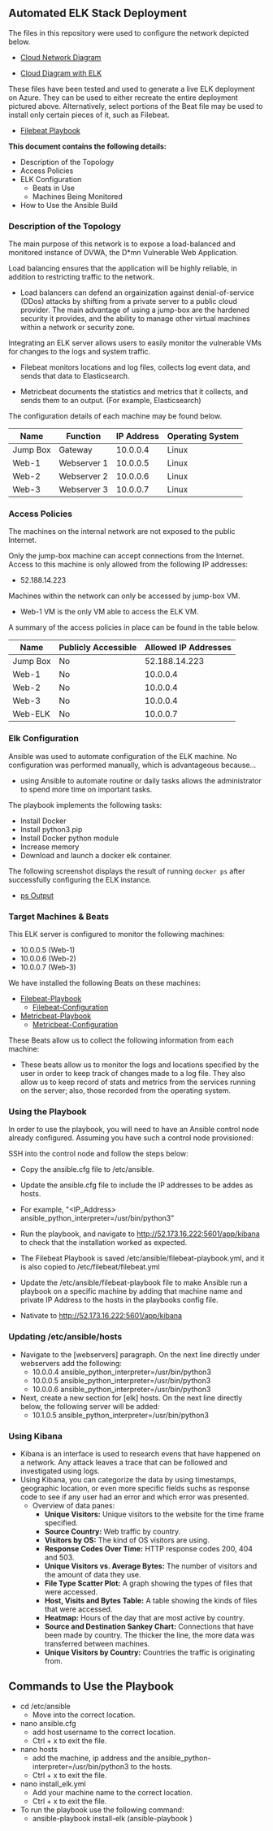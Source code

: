 ## Automated ELK Stack Deployment

The files in this repository were used to configure the network depicted below.


  - [Cloud Network Diagram](https://github.com/hart2533/ELK-Stack-Project/blob/main/Diagrams/Cloud-Final-Diagram.png)

  - [Cloud Diagram with ELK](https://github.com/hart2533/ELK-Stack-Project/blob/main/Diagrams/ELK-Final-Diagram.png)

These files have been tested and used to generate a live ELK deployment on Azure. They can be used to either recreate the entire deployment pictured above. Alternatively, select portions of the Beat file may be used to install only certain pieces of it, such as Filebeat.

  - [Filebeat Playbook](https://github.com/hart2533/ELK-Stack-Project/blob/main/Ansible/Filebeat/filebeat-playbook.yml)


**This document contains the following details:**
- Description of the Topology
- Access Policies
- ELK Configuration
  - Beats in Use
  - Machines Being Monitored
- How to Use the Ansible Build


### Description of the Topology

The main purpose of this network is to expose a load-balanced and monitored instance of DVWA, the D*mn Vulnerable Web Application.

Load balancing ensures that the application will be highly reliable, in addition to restricting traffic to the network.

- Load balancers can defend an orgainization against denial-of-service (DDos) attacks by shifting from a private server to a public cloud provider. The main advantage of using a jump-box are the hardened security it provides, and the ability to manage other virtual machines within a network or security zone. 



Integrating an ELK server allows users to easily monitor the vulnerable VMs for changes to the logs and system traffic.
- Filebeat monitors locations and log files, collects log event data, and sends that data to Elasticsearch.


- Metricbeat documents the statistics and metrics that it collects, and sends them to an output. (For example, Elasticsearch)


The configuration details of each machine may be found below.

| Name     |  Function  | IP Address | Operating System |
|----------|------------|------------|------------------|
| Jump Box | Gateway    | 10.0.0.4   | Linux            |
| Web-1    |Webserver 1 | 10.0.0.5   | Linux            |
| Web-2    |Webserver 2 | 10.0.0.6   | Linux            |
| Web-3    |Webserver 3 | 10.0.0.7   | Linux            |


### Access Policies

The machines on the internal network are not exposed to the public Internet. 

Only the jump-box machine can accept connections from the Internet. Access to this machine is only allowed from the following IP addresses:

- 52.188.14.223

Machines within the network can only be accessed by jump-box VM.

- Web-1 VM is the only VM able to access the ELK VM.

A summary of the access policies in place can be found in the table below.

| Name     | Publicly Accessible | Allowed IP Addresses |
|----------|---------------------|----------------------|
| Jump Box | No                  | 52.188.14.223        |
| Web-1    | No                  | 10.0.0.4             |
| Web-2    | No                  | 10.0.0.4             |
| Web-3    | No                  | 10.0.0.4             |
| Web-ELK  | No                  | 10.0.0.7             |

### Elk Configuration

Ansible was used to automate configuration of the ELK machine. No configuration was performed manually, which is advantageous because...
- using Ansible to automate routine or daily tasks allows the administrator to spend more time on important tasks. 

The playbook implements the following tasks:
- Install Docker
- Install python3.pip
- Install Docker python module
- Increase memory
- Download and launch a docker elk container. 

The following screenshot displays the result of running `docker ps` after successfully configuring the ELK instance.

  - [ps Output](https://github.com/hart2533/ELK-Stack-Project/blob/main/Ansible/Images/Output-ps.png)



### Target Machines & Beats
This ELK server is configured to monitor the following machines:
- 10.0.0.5 (Web-1)
- 10.0.0.6 (Web-2)
- 10.0.0.7 (Web-3)

We have installed the following Beats on these machines:


- [Filebeat-Playbook](https://github.com/hart2533/ELK-Stack-Project/blob/main/Ansible/Filebeat/filebeat-playbook.yml)
  - [Filebeat-Configuration](https://github.com/hart2533/ELK-Stack-Project/blob/main/Linux/Filebeat/filebeat-configuration.yml)
- [Metricbeat-Playbook](https://github.com/hart2533/ELK-Stack-Project/blob/main/Ansible/Metricbeat/metricbeat-playbook.yml)
  - [Metricbeat-Configuration](https://github.com/hart2533/ELK-Stack-Project/blob/main/Linux/Metricbeat/metricbeat-configuration.yml)


These Beats allow us to collect the following information from each machine:
- These beats allow us to monitor the logs and locations specified by the user in order to keep track of changes made to a log file. They also allow us to keep record of stats and metrics from the services running on the server; also, those recorded from the operating system. 

### Using the Playbook
In order to use the playbook, you will need to have an Ansible control node already configured. Assuming you have such a control node provisioned: 

SSH into the control node and follow the steps below:
- Copy the ansible.cfg file to /etc/ansible.
- Update the ansible.cfg file to include the IP addresses to be addes as hosts. 
-   For example, "<IP_Address> ansible_python_interpreter=/usr/bin/python3"


- Run the playbook, and navigate to http://52.173.16.222:5601/app/kibana to check that the installation worked as expected.

- The Filebeat Playbook is saved /etc/ansible/filebeat-playbook.yml, and it is also copied to /etc/filebeat/filebeat.yml
- Update the /etc/ansible/filebeat-playbook file to make Ansible run a playbook on a specific machine by adding that machine name and private IP Address to the hosts in the playbooks config file. 

- Nativate to http://52.173.16.222:5601/app/kibana

### Updating /etc/ansible/hosts
- Navigate to the [webservers] paragraph. On the next line directly under webservers add the following:
  - 10.0.0.4 ansible_python_interpreter=/usr/bin/python3
  - 10.0.0.5 ansible_python_interpreter=/usr/bin/python3
  - 10.0.0.6 ansible_python_interpreter=/usr/bin/python3
- Next, create a new section for [elk] hosts. On the next line directly below, the following server will be added:
  - 10.1.0.5 ansible_python_interpreter=/usr/bin/python3


### Using Kibana
- Kibana is an interface is used to research evens that have happened on a network. Any attack leaves a trace that can be followed and investigated using logs. 
- Using Kibana, you can categorize the data by using timestamps, geographic location, or even more specific fields suchs as response code to see if any user had an error and which error was presented. 
  - Overview of data panes:
    - **Unique Visitors:** Unique visitors to the website for the time frame specified.
    - **Source Country:** Web traffic by country.
    - **Visitors by OS:** The kind of OS visitors are using.
    - **Response Codes Over Time:** HTTP response codes 200, 404 and 503.
    - **Unique Visitors vs. Average Bytes:** The number of visitors and the amount of data they use.
    - **File Type Scatter Plot:** A graph showing the types of files that were accessed.
    - **Host, Visits and Bytes Table:** A table showing the kinds of files that were accessed.
    - **Heatmap:** Hours of the day that are most active by country.
    - **Source and Destination Sankey Chart:** Connections that have been made by country. The thicker the line, the more data was transferred between machines.
    - **Unique Visitors by Country:** Countries the traffic is originating from.


## Commands to Use the Playbook
- cd /etc/ansible
  - Move into the correct location.
- nano ansible.cfg
  - add host username to the correct location.
  - Ctrl + x to exit the file.
- nano hosts
  - add the machine, ip address and the ansible_python-interpreter=/usr/bin/python3 to the hosts.
  - Ctrl + x to exit the file.
- nano install_elk.yml 
  - Add your machine name to the correct location.
  - Ctrl + x to exit the file.
- To run the playbook use the following command: 
  - ansible-playbook install-elk  (ansible-playbook <yml filename>)
  
